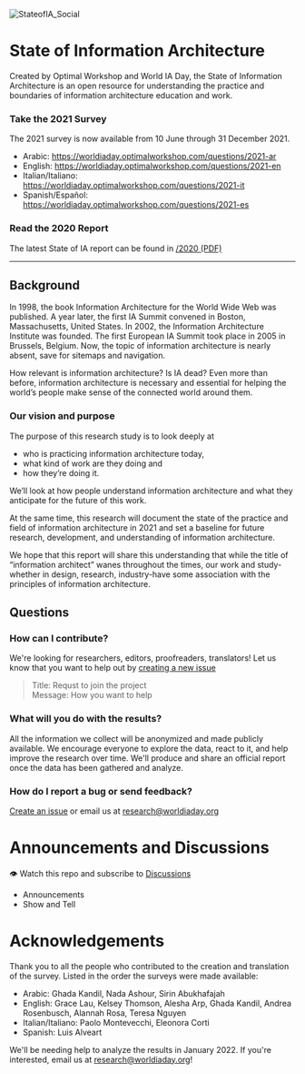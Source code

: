 ![StateofIA_Social](https://user-images.githubusercontent.com/603924/121269683-1f7dd080-c875-11eb-81ef-b49ddc62d097.png)

# State of Information Architecture

Created by Optimal Workshop and World IA Day, the State of Information Architecture is an open resource for understanding the practice and boundaries of information architecture education and work.

### Take the 2021 Survey
The 2021 survey is now available from 10 June through 31 December 2021. 
- Arabic: https://worldiaday.optimalworkshop.com/questions/2021-ar
- English: https://worldiaday.optimalworkshop.com/questions/2021-en
- Italian/Italiano: https://worldiaday.optimalworkshop.com/questions/2021-it
- Spanish/Español: https://worldiaday.optimalworkshop.com/questions/2021-es

### Read the 2020 Report
The latest State of IA report can be found in [/2020 (PDF)](https://github.com/worldiaday/StateofIAReport/blob/main/2020/2020_WIAD_Conference%20Survey%20Analysis_1.1_GL.pdf)

---

## Background
In 1998, the book Information Architecture for the World Wide Web was published. A year later, the first IA Summit convened in Boston, Massachusetts, United States. In 2002, the Information Architecture Institute was founded. The first European IA Summit took place in 2005 in Brussels, Belgium. Now, the topic of information architecture is nearly absent, save for sitemaps and navigation. 

How relevant is information architecture? Is IA dead? Even more than before, information architecture is necessary and essential for helping the world’s people make sense of the connected world around them. 

### Our vision and purpose
The purpose of this research study is to look deeply at 
- who is practicing information architecture today, 
- what kind of work are they doing and 
- how they’re doing it. 

We’ll look at how people understand information architecture and what they anticipate for the future of this work. 

At the same time, this research will document the state of the practice and field of information architecture in 2021 and set a baseline for future research, development, and understanding of information architecture.

We hope that this report will share this understanding that while the title of “information architect” wanes throughout the times, our work and study-whether in design, research, industry-have some association with the principles of information architecture. 

## Questions

### How can I contribute? 
We're looking for researchers, editors, proofreaders, translators! Let us know that you want to help out by [creating a new issue](https://github.com/worldiaday/StateofIAReport/issues)
> Title: Requst to join the project <br>
> Message: How you want to help

### What will you do with the results?
All the information we collect will be anonymized and made publicly available. We encourage everyone to explore the data, react to it, and help improve the research over time. We'll produce and share an official report once the data has been gathered and analyze.

### How do I report a bug or send feedback? 
[Create an issue](https://github.com/worldiaday/StateofIAReport/issues/new) or email us at [research@worldiaday.org](mailto:research@worldiaday.org)


# Announcements and Discussions
👁️ Watch this repo and subscribe to [Discussions](https://github.com/worldiaday/StateofIAReport/discussions)
- Announcements
- Show and Tell 

# Acknowledgements
Thank you to all the people who contributed to the creation and translation of the survey. Listed in the order the surveys were made available: 
- Arabic: Ghada Kandil, Nada Ashour, Sirin Abukhafajah
- English: Grace Lau, Kelsey Thomson, Alesha Arp, Ghada Kandil, Andrea Rosenbusch, Alannah Rosa, Teresa Nguyen
- Italian/Italiano: Paolo Montevecchi, Eleonora Corti
- Spanish: Luis Alveart

We'll be needing help to analyze the results in January 2022. If you're interested, email us at [research@worldiaday.org](mailto:research@worldiaday.org)!
